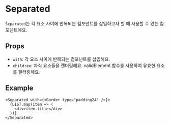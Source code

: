 # Separated

`Separated`는 각 요소 사이에 반복되는 컴포넌트를 삽입하고자 할 때 사용할 수 있는 컴포넌트에요.

## Props

- `with`: 각 요소 사이에 반복되는 컴포넌트를 삽입해요.
- `children`: 자식 요소들을 렌더링해요. validElement 함수를 사용하여 유효한 요소를 필터링해요.

## Example

```tsx
<Separated with={<Border type="padding24" />}>
  {LIST.map(item => (
    <div>item.title</div>
  ))}
</Separated>
```
